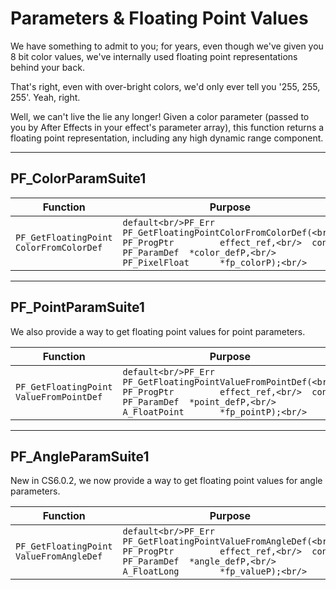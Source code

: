 # Parameters & Floating Point Values

We have something to admit to you; for years, even though we've given you 8 bit color values, we've internally used floating point representations behind your back.

That's right, even with over-bright colors, we'd only ever tell you '255, 255, 255'. Yeah, right.

Well, we can't live the lie any longer! Given a color parameter (passed to you by After Effects in your effect's parameter array), this function returns a floating point representation, including any high dynamic range component.

---

## PF_ColorParamSuite1

| Function                                  | Purpose                                                                                                                                                                          |
|-----------------------------------------------|--------------------------------------------------------------------------------------------------------------------------------------------------------------------------------------|
| `PF_GetFloatingPoint`<br/>`ColorFromColorDef` | ```default<br/>PF_Err PF_GetFloatingPointColorFromColorDef(<br/>  PF_ProgPtr         effect_ref,<br/>  const PF_ParamDef  *color_defP,<br/>  PF_PixelFloat      *fp_colorP);<br/>``` |

---

## PF_PointParamSuite1

We also provide a way to get floating point values for point parameters.

| Function                                  | Purpose                                                                                                                                                                          |
|-----------------------------------------------|--------------------------------------------------------------------------------------------------------------------------------------------------------------------------------------|
| `PF_GetFloatingPoint`<br/>`ValueFromPointDef` | ```default<br/>PF_Err PF_GetFloatingPointValueFromPointDef(<br/>  PF_ProgPtr         effect_ref,<br/>  const PF_ParamDef  *point_defP,<br/>  A_FloatPoint       *fp_pointP);<br/>``` |

---

## PF_AngleParamSuite1

New in CS6.0.2, we now provide a way to get floating point values for angle parameters.

| Function                                  | Purpose                                                                                                                                                                          |
|-----------------------------------------------|--------------------------------------------------------------------------------------------------------------------------------------------------------------------------------------|
| `PF_GetFloatingPoint`<br/>`ValueFromAngleDef` | ```default<br/>PF_Err PF_GetFloatingPointValueFromAngleDef(<br/>  PF_ProgPtr         effect_ref,<br/>  const PF_ParamDef  *angle_defP,<br/>  A_FloatLong        *fp_valueP);<br/>``` |
